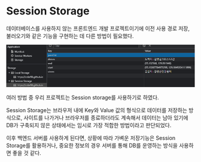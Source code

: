 # Session Storage

데이터베이스를 사용하지 않는 프론트엔드 개발 프로젝트이기에 이전 사용 경로 저장, 불러오기와 같은 기능을 구현하는 데 다른 방법이 필요했다.

![](<../.gitbook/assets/image (6).png>)

여러 방법 중 우리 프로젝트는 Session storage를 사용하기로 하였다.

&#x20;

Session Storage는 브라우저 내에 Key와 Value 값의 형식으로 데이터를 저장하는 방식으로, 사이트를 나가거나 브라우저를 종료하더라도 계속해서 데이터는 남아 있기에 DB가 구축되지 않은 상태에서는 임시로 가장 적합한 방법이라고 판단되었다.

&#x20;

이후 백엔드 서버를 사용하게 된다면, 상황에 따라 가벼운 저장기능은 Session Storage를 활용하거나, 중요한 정보의 경우 서버를 통해 DB를 운영하는 방식을 사용하면 좋을 것 같다.
